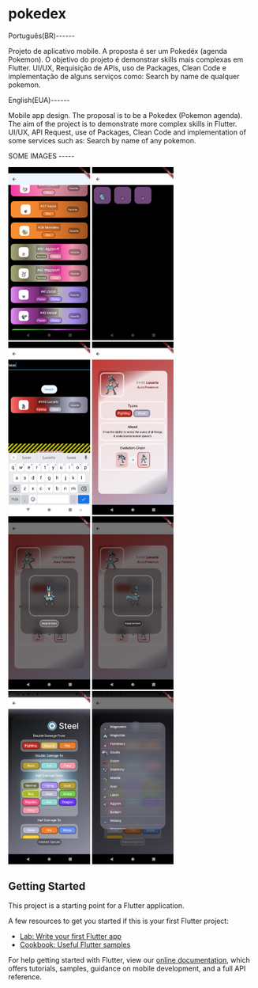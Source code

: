 # pokedex

Português(BR)------

Projeto de aplicativo mobile. A proposta é ser um Pokedéx (agenda Pokemon).
O objetivo do projeto é demonstrar skills mais complexas em Flutter. UI/UX, Requisição de APIs, uso de Packages, Clean Code e implementação de alguns serviços como: Search by name de qualquer pokemon.

English(EUA)------

Mobile app design. The proposal is to be a Pokedex (Pokemon agenda).
The aim of the project is to demonstrate more complex skills in Flutter. UI/UX, API Request, use of Packages, Clean Code and implementation of some services such as: Search by name of any pokemon.

SOME IMAGES -----
<div>
  <img src="https://raw.githubusercontent.com/FelippeNO/pokedex/master/images_md/pokemon_list.png" height="350" title="Pokemon List">
  <img src="https://raw.githubusercontent.com/FelippeNO/pokedex/master/images_md/favoriteds_pokemon_grid_view.png" height="350" title="Favoriteds Pokemon Grid View">
  <img src="https://raw.githubusercontent.com/FelippeNO/pokedex/master/images_md/search_pokemon_by_name.png" height="350" title="Search Pokemon By Name">
  <img src="https://raw.githubusercontent.com/FelippeNO/pokedex/master/images_md/pokemon_data_view.png" height="350" title="Pokemon Data View">
  <img src="https://raw.githubusercontent.com/FelippeNO/pokedex/master/images_md/pokemon_animated_container_front.png" height="350" title="Pokemon Animated Container Front">
  <img src="https://raw.githubusercontent.com/FelippeNO/pokedex/master/images_md/pokemon_animated_container_back.png" height="350" title="Pokemon Animated Container Back">
  <img src="https://raw.githubusercontent.com/FelippeNO/pokedex/master/images_md/type_view.png" height="350" title="Type View">
  <img src="https://raw.githubusercontent.com/FelippeNO/pokedex/master/images_md/pokemon_type_list.png" height="350" title="Pokemon Type List">
  </div>



## Getting Started

This project is a starting point for a Flutter application.

A few resources to get you started if this is your first Flutter project:

- [Lab: Write your first Flutter app](https://flutter.dev/docs/get-started/codelab)
- [Cookbook: Useful Flutter samples](https://flutter.dev/docs/cookbook)

For help getting started with Flutter, view our
[online documentation](https://flutter.dev/docs), which offers tutorials,
samples, guidance on mobile development, and a full API reference.
